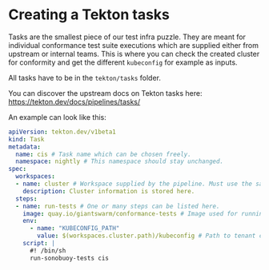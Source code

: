 # Creating a Tekton tasks

Tasks are the smallest piece of our test infra puzzle.
They are meant for individual conformance test suite executions
which are supplied either from upstream or internal teams.
This is where you can check the created cluster for conformity
and get the different `kubeconfig` for example as inputs.

All tasks have to be in the `tekton/tasks` folder.

You can discover the upstream docs on Tekton tasks here:
https://tekton.dev/docs/pipelines/tasks/

An example can look like this:
```yaml
apiVersion: tekton.dev/v1beta1
kind: Task
metadata:
  name: cis # Task name which can be chosen freely.
  namespace: nightly # This namespace should stay unchanged.
spec:
  workspaces:
  - name: cluster # Workspace supplied by the pipeline. Must use the same name.
    description: Cluster information is stored here.
  steps:
  - name: run-tests # One or many steps can be listed here.
    image: quay.io/giantswarm/conformance-tests # Image used for running your tests.
    env:
      - name: "KUBECONFIG_PATH"
        value: $(workspaces.cluster.path)/kubeconfig # Path to tenant cluster kubeconfig.
    script: |
      #! /bin/sh
      run-sonobuoy-tests cis
```
